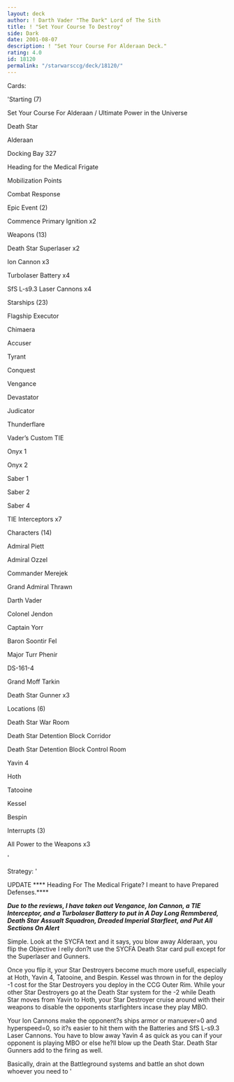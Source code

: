 ```yaml
---
layout: deck
author: ! Darth Vader "The Dark" Lord of The Sith
title: ! "Set Your Course To Destroy"
side: Dark
date: 2001-08-07
description: ! "Set Your Course For Alderaan Deck."
rating: 4.0
id: 18120
permalink: "/starwarsccg/deck/18120/"
---
```

Cards: 

'Starting (7)

Set Your Course For Alderaan / Ultimate Power in the Universe

Death Star

Alderaan

Docking Bay 327

Heading for the Medical Frigate

Mobilization Points

Combat Response


Epic Event (2)

Commence Primary Ignition x2


Weapons (13)

Death Star Superlaser x2

Ion Cannon x3

Turbolaser Battery x4

SfS L-s9.3 Laser Cannons x4


Starships (23)

Flagship Executor

Chimaera

Accuser

Tyrant

Conquest

Vengance

Devastator

Judicator

Thunderflare

Vader’s Custom TIE

Onyx 1

Onyx 2

Saber 1

Saber 2

Saber 4

TIE Interceptors x7


Characters (14)

Admiral Piett

Admiral Ozzel

Commander Merejek

Grand Admiral Thrawn

Darth Vader

Colonel Jendon

Captain Yorr

Baron Soontir Fel

Major Turr Phenir

DS-161-4

Grand Moff Tarkin

Death Star Gunner x3


Locations (6)

Death Star War Room

Death Star Detention Block Corridor

Death Star Detention Block Control Room

Yavin 4

Hoth

Tatooine

Kessel

Bespin


Interrupts (3)

All Power to the Weapons x3

'

Strategy: '

UPDATE **** Heading For The Medical Frigate? I meant to have Prepared Defenses.****


***Due to the reviews, I have taken out Vengance,  Ion Cannon, a TIE Interceptor, and a Turbolaser Battery to put in A Day Long Remmbered, Death Star Assualt Squadron, Dreaded Imperial Starfleet, and Put All Sections On Alert***


Simple. Look at the SYCFA text and it says, you blow away Alderaan, you flip the Objective I relly don?t use the SYCFA Death Star card pull except for the Superlaser and Gunners. 


Once you flip it, your Star Destroyers become much more usefull, especially at Hoth, Yavin 4, Tatooine, and Bespin. Kessel was thrown in for the deploy -1 cost for the Star Destroyers you deploy in the CCG Outer Rim. While your other Star Destroyers go at the Death Star system for the -2 while Death Star moves from Yavin to Hoth, your Star Destroyer cruise around with their weapons to disable the opponents starfighters incase they play MBO. 


Your Ion Cannons make the opponent?s ships armor or manuever=0 and hyperspeed=0, so it?s easier to hit them with the Batteries and SfS L-s9.3 Laser Cannons. You have to blow away Yavin 4 as quick as you can if your opponent is playing MBO or else he?ll blow up the Death Star. Death Star Gunners add to the firing as well.


Basically, drain at the Battleground systems and battle an shot down whoever you need to    '
